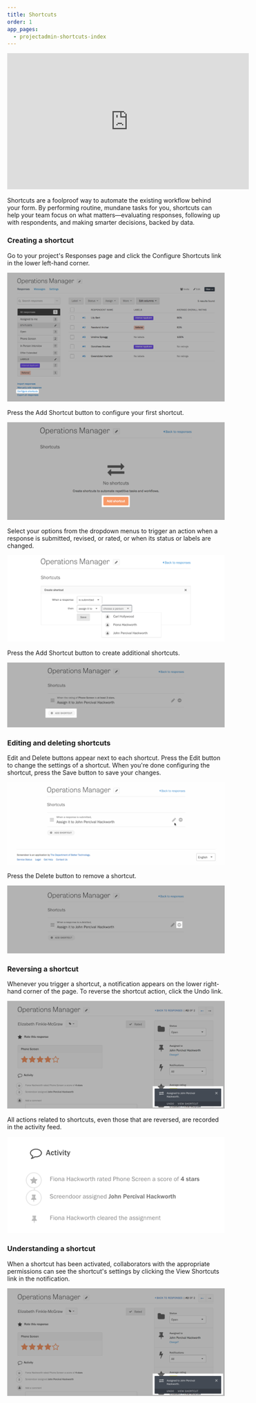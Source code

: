 ```yaml
---
title: Shortcuts
order: 1
app_pages:
  - projectadmin-shortcuts-index
---
```


<iframe width="560" height="315" src="https://www.youtube.com/embed/E_uZAPVMsx4" frameborder="0" allowfullscreen></iframe>



Shortcuts are a foolproof way to automate the existing workflow behind your form. By performing routine, mundane tasks for you, shortcuts can help your team focus on what matters—evaluating responses, following up with respondents, and making smarter decisions, backed by data.

### Creating a shortcut

Go to your project's Responses page and click the Configure Shortcuts link in the lower left-hand corner.

![Screenshot of "Configure shortcuts" link on "Responses" page.](../images/shortcuts_1.png)

Press the Add Shortcut button to configure your first shortcut.

![Screenshot of "Add shortcuts" button on "Shortcuts Editor" page.](../images/shortcuts_2.png)

Select your options from the dropdown menus to trigger an action when a response is submitted, revised, or rated, or when its status or labels are changed.

![Screenshot of "Add shortcuts" button on "Shortcuts Editor" page.](../images/shortcuts_3.png)

Press the Add Shortcut button to create additional shortcuts.

![Screenshot of "Add shortcuts" button on "Shortcuts Editor" page.](../images/shortcuts_4.png)

### Editing and deleting shortcuts

Edit and Delete buttons appear next to each shortcut. Press the Edit button to change the settings of a shortcut. When you're done configuring the shortcut, press the Save button to save your changes.

![Gif of editing a shortcut.](../images/shortcuts.gif)

Press the Delete button to remove a shortcut.

![Screenshot of deleting a shortcut.](../images/shortcuts_5.png)

### Reversing a shortcut

Whenever you trigger a shortcut, a notification appears on the lower right-hand corner of the page. To reverse the shortcut action, click the Undo link.

![Screenshot of shortcut notification.](../images/shortcuts_6.png)

All actions related to shortcuts, even those that are reversed, are recorded in the activity feed.

![Screenshot of activity feed with "Undo" action.](../images/shortcuts_7.png)

### Understanding a shortcut

When a shortcut has been activated, collaborators with the appropriate permissions can see the shortcut's settings by clicking the View Shortcuts link in the notification.

![Screenshot of shortcut notification.](../images/shortcuts_6.png)
